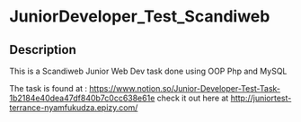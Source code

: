 # JuniorDeveloper_Test_Scandiweb


## Description

This is a Scandiweb Junior Web Dev task done using OOP Php and MySQL

The task is found at : https://www.notion.so/Junior-Developer-Test-Task-1b2184e40dea47df840b7c0cc638e61e
check it out here at http://juniortest-terrance-nyamfukudza.epizy.com/
